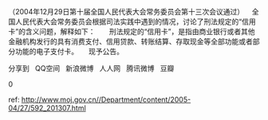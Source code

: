 
（2004年12月29日第十届全国人民代表大会常务委员会第十三次会议通过）    全国人民代表大会常务委员会根据司法实践中遇到的情况，讨论了刑法规定的“信用卡”的含义问题，解释如下：　　刑法规定的“信用卡”，是指由商业银行或者其他金融机构发行的具有消费支付、信用贷款、转账结算、存取现金等全部功能或者部分功能的电子支付卡。　　现予公告。 


分享到  
       QQ空间  
       新浪微博  
       人人网  
       腾讯微博  
       豆瓣  
       
0






 ref: <http://www.moj.gov.cn//Department/content/2005-04/27/592_201307.html>